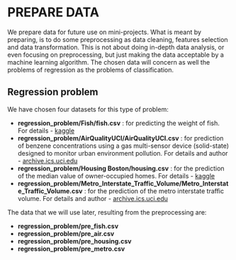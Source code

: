 
# PREPARE DATA

We prepare data for future use on mini-projects. What is meant by preparing, is to do some preprocessing as data cleaning, features selection and data transformation. This is not about doing in-depth data analysis, or even focusing on preprocessing, but just making the data acceptable by a machine learning algorithm. The chosen data will  concern as well the problems of regression as the problems of classification.


## Regression problem
We have chosen four datasets for this type of problem:
	
* **regression\_problem/Fish/fish.csv** : for predicting the weight of fish. For details - [kaggle](https://www.kaggle.com/aungpyaeap/fish-market)
* **regression\_problem/AirQualityUCI/AirQualityUCI.csv** : for prediction of benzene concentrations using a gas multi-sensor device (solid-state) designed to monitor urban environment pollution. For details and author - [archive.ics.uci.edu](https://archive.ics.uci.edu/ml/datasets/Air+Quality)
* **regression\_problem/Housing Boston/housing.csv** : for the prediction of the median value of owner-occupied homes. For details - [kaggle](https://www.kaggle.com/prasadperera/the-boston-housing-dataset/data)
* **regression\_problem/Metro\_Interstate\_Traffic\_Volume/Metro\_Interstate\_Traffic\_Volume.csv** : for the prediction of the metro interstate traffic volume. For details and author - [archive.ics.uci.edu](https://archive.ics.uci.edu/ml/datasets/Metro+Interstate+Traffic+Volume)


The data that we will use later, resulting from the preprocessing are:

* **regression_problem/pre\_fish.csv**
* **regression_problem/pre\_air.csv**
* **regression_problem/pre\_housing.csv**
* **regression_problem/pre\_metro.csv**